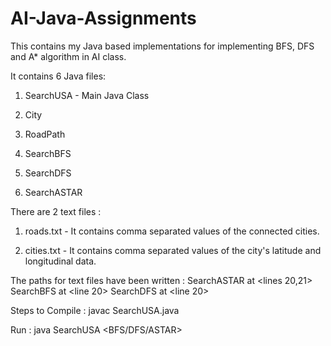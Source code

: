 # AI-Java-Assignments
This contains my Java based implementations for implementing BFS, DFS and A* algorithm in AI class.

It contains 6 Java files:

1) SearchUSA - Main Java Class

2) City 

3) RoadPath 

4) SearchBFS 

5) SearchDFS 

6) SearchASTAR 

There are 2 text files :

1) roads.txt - It contains comma separated values of the connected cities. 

2) cities.txt - It contains comma separated values of the city's latitude and longitudinal data. 

The paths for text files have been written :
SearchASTAR at <lines 20,21>
SearchBFS at <line 20>
SearchDFS at <line 20>

Steps to Compile :
javac SearchUSA.java

Run :
java SearchUSA <BFS/DFS/ASTAR> <source city> <destination city>
